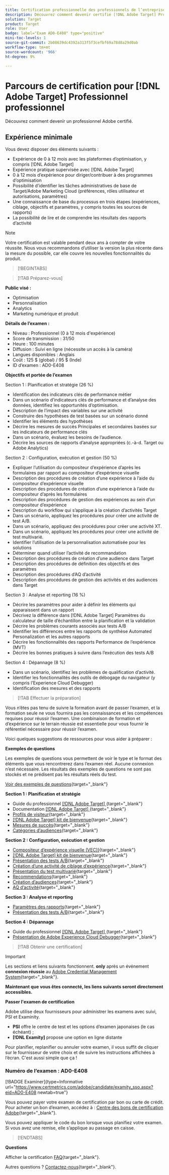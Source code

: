 ```yaml
---
title: Certification professionnelle des professionnels de l’entreprise
description: Découvrez comment devenir certifié [!DNL Adobe Target] Professionnel de l’entreprise.
solution: Target
product: Target
role: User
badge: label="Exam AD0-E408" type="positive"
mini-toc-levels: 1
source-git-commit: 2b08639dc4392a313f5f3cefbf69a78d8a29d0ab
workflow-type: tm+mt
source-wordcount: '966'
ht-degree: 9%

---
```


# Parcours de certification pour [!DNL Adobe Target] Professionnel professionnel

Découvrez comment devenir un professionnel Adobe certifié.

## Expérience minimale

Vous devez disposer des éléments suivants :

* Expérience de 0 à 12 mois avec les plateformes d’optimisation, y compris [!DNL Adobe Target]
* Expérience pratique supervisée avec [!DNL Adobe Target]
* 0 à 12 mois d’expérience pour diriger/contribuer à des programmes d’optimisation
* Possibilité d’identifier les tâches administratives de base de Target/Adobe Marketing Cloud (préférences, rôles utilisateur et autorisations, paramètres)
* Une connaissance de base du processus en trois étapes (expériences, ciblage, objectifs et paramètres, y compris toutes les sources de rapports)
* La possibilité de lire et de comprendre les résultats des rapports d’activité

>[!NOTE]
>
>Votre certification est valable pendant deux ans à compter de votre réussite. Nous vous recommandons d’utiliser la version la plus récente dans la mesure du possible, car elle couvre les nouvelles fonctionnalités du produit.

>[!BEGINTABS]

>[!TAB Préparez-vous]

**Public visé :**

* Optimisation
* Personnalisation
* Analytics
* Marketing numérique et produit

**Détails de l’examen :**

* Niveau : Professionnel (0 à 12 mois d&#39;expérience)
* Score de transmission : 31/50
* Heure : 100 minutes
* Diffusion : Suivi en ligne (nécessite un accès à la caméra)
* Langues disponibles : Anglais
* Coût : 125 $ (global) / 95 $ (Inde)
* ID d’examen : AD0-E408

**Objectifs et portée de l’examen**

Section 1 : Planification et stratégie (26 %)

* Identification des indicateurs clés de performance métier
* Dans un scénario d’indicateurs clés de performance et d’analyse des données, identifiez les opportunités d’optimisation.
* Description de l’impact des variables sur une activité
* Construire des hypothèses de test basées sur un scénario donné
* Identifier les éléments des hypothèses
* Décrire les mesures de succès Principales et secondaires basées sur les indicateurs de performance clés
* Dans un scénario, évaluez les besoins de l’audience.
* Décrire les sources de rapports d’analyse appropriées (c.-à-d. Target ou Adobe Analytics)

Section 2 : Configuration, exécution et gestion (50 %)

* Expliquer l’utilisation du compositeur d’expérience d’après les formulaires par rapport au compositeur d’expérience visuelle
* Description des procédures de création d’une expérience à l’aide du compositeur d’expérience visuelle
* Description des procédures de création d’une expérience à l’aide du compositeur d’après les formulaires
* Description des procédures de gestion des expériences au sein d’un compositeur d’expérience
* Description du workflow qui s’applique à la création d’activités Target
* Dans un scénario, appliquez les procédures pour créer une activité de test A/B.
* Dans un scénario, appliquez des procédures pour créer une activité XT.
* Dans un scénario, appliquez les procédures pour créer une activité de test multivarié.
* Identifier l’utilisation de la personnalisation automatisée pour les solutions
* Déterminer quand utiliser l’activité de recommandation
* Description des procédures de création d’une audience dans Target
* Description des procédures de définition des objectifs et des paramètres
* Description des procédures d’AQ d’activité
* Description des procédures de gestion des activités et des audiences dans Target

Section 3 : Analyse et reporting (16 %)

* Décrire les paramètres pour aider à définir les éléments qui apparaissent dans un rapport
* Décrivez la différence dans [!DNL Adobe Target] Paramètres du calculateur de taille d’échantillon entre la planification et la validation
* Décrire les problèmes courants associés aux tests A/B
* Identifier les différences entre les rapports de synthèse Automated Personalization et les autres rapports
* Décrire les fonctionnalités des rapports Performance de l’expérience (MVT)
* Décrire les bonnes pratiques à suivre dans l’exécution des tests A/B

Section 4 : Dépannage (8 %)

* Dans un scénario, identifiez les problèmes de qualification d’activité.
* Identifier les fonctionnalités des outils de débogage du navigateur (y compris l’Experience Cloud Debugger)
* Identification des mesures et des rapports

>[!TAB Effectuer la préparation]

Vous n’êtes pas tenu de suivre la formation avant de passer l’examen, et la formation seule ne vous fournira pas les connaissances et les compétences requises pour réussir l’examen. Une combinaison de formation et d’expérience sur le terrain réussie est essentielle pour vous fournir le référentiel nécessaire pour réussir l’examen.

Voici quelques suggestions de ressources pour vous aider à préparer :

**Exemples de questions**

Les exemples de questions vous permettent de voir le type et le format des éléments que vous rencontrerez dans l’examen réel. Aucune connexion n’est nécessaire. Les résultats des exemples de questions ne sont pas stockés et ne prédisent pas les résultats réels du test.

[Voir des exemples de questions](https://scorpion.caveon.com/launchpad/ad0-e408-adobe-target-business-practitioner-professional-copy-5axknr){target="_blank"}

**Section 1 : Planification et stratégie**

* Guide du professionnel [[!DNL Adobe Target] ](https://experienceleague.adobe.com/docs/target/using/target-home.html?lang=fr){target="_blank"}
* Documentation [[!DNL Adobe Target] ](https://experienceleague.adobe.com/docs/target.html?lang=en){target="_blank"}
* [Profils de visiteur](https://experienceleague.adobe.com/docs/target/using/audiences/visitor-profiles/visitor-profile.html?lang=fr){target="_blank"}
* [[!DNL Adobe Target] kit de bienvenue](https://experienceleague.adobe.com/docs/target/using/introduction/welcome/target-welcome-kit.html?lang=en){target="_blank"}
* [Mesures de succès](https://experienceleague.adobe.com/docs/target/using/activities/success-metrics/success-metrics.html?lang=en){target="_blank"}
* [Catégories d’audiences](https://experienceleague.adobe.com/docs/target/using/audiences/create-audiences/categories-audiences/target-rules.html?lang=en){target="_blank"}

**Section 2 : Configuration, exécution et gestion**

* [Compositeur d’expérience visuelle (VEC))](https://experienceleague.adobe.com/docs/target/using/experiences/vec/visual-experience-composer.html?lang=fr){target="_blank"}
* [[!DNL Adobe Target] kit de bienvenue](https://experienceleague.adobe.com/docs/target/using/introduction/welcome/target-welcome-kit.html?lang=en){target="_blank"}
* [Présentation des tests A/B](https://experienceleague.adobe.com/docs/target/using/activities/abtest/test-ab.html?lang=en){target="_blank"}
* [Création d’une activité de ciblage d’expérience](https://experienceleague.adobe.com/docs/target/using/activities/experience-targeting/create-targeting/xt-create.html?lang=en){target="_blank"}
* [Présentation du test multivarié](https://experienceleague.adobe.com/docs/target/using/activities/multivariate-test/multivariate-testing.html?lang=en){target="_blank"}
* [Recommendations](https://experienceleague.adobe.com/docs/target/using/recommendations/recommendations.html?lang=en){target="_blank"}
* [Création d’audiences](https://experienceleague.adobe.com/docs/target/using/audiences/create-audiences/audiences.html?lang=fr){target="_blank"}
* [AQ d’activité](https://experienceleague.adobe.com/docs/target/using/activities/activity-qa/activity-qa.html?lang=en){target="_blank"}

**Section 3 : Analyse et reporting**

* [Paramètres des rapports](https://experienceleague.adobe.com/docs/target/using/reports/settings/report-settings.html?lang=en){target="_blank"}
* [Présentation des tests A/B](https://experienceleague.adobe.com/docs/target/using/activities/abtest/test-ab.html?lang=en){target="_blank"}

**Section 4 : Dépannage**

* Guide du professionnel [[!DNL Adobe Target] ](https://experienceleague.adobe.com/docs/target/using/target-home.html?lang=fr){target="_blank"}
* [Présentation de Adobe Experience Cloud Debugger](https://experienceleague.adobe.com/docs/debugger/using/experience-cloud-debugger.html?lang=fr){target="_blank"}

>[!TAB Obtenir une certification]

>[!IMPORTANT]
>
>Les sections et liens suivants fonctionnent. **only**  après un événement **connexion réussie** au [Adobe Credential Management System](http://www.certmetrics.com/adobe){target="_blank"}.

**Maintenant que vous êtes connecté, les liens suivants seront directement accessibles.**

**Passer l&#39;examen de certification**

Adobe utilise deux fournisseurs pour administrer les examens avec suivi, PSI et Examinity.

* **PSI** offre le centre de test et les options d’examen japonaises (le cas échéant) ;
* **[!DNL Examity]** propose une option en ligne distante

Pour planifier, replanifier ou annuler votre examen, il vous suffit de cliquer sur le fournisseur de votre choix et de suivre les instructions affichées à l’écran. C&#39;est aussi simple que ça !

### Numéro de l’examen : AD0-E408

[!BADGE Examiner]{type=Informative url="https://www.certmetrics.com/adobe/candidate/examity_sso.aspx?eid=AD0-E408 newtab=true"}

Vous pouvez payer votre examen de certification par bon ou carte de crédit. Pour acheter un bon d’examen, accédez à : [Centre des bons de certification Adobe](https://market.xvoucher.com/adobe/global){target="_blank"}.

Vous pouvez appliquer le code du bon lorsque vous planifiez votre examen. Si vous avez une remise, elle s’applique au passage en caisse.

>[!ENDTABS]

**Questions**

Afficher la certification [FAQ](https://experienceleague.adobe.com/docs/certification/certification/faq.html?lang=en){target="_blank"}.

Autres questions ? [Contactez-nous](mailto:certif@adobe.com){target="_blank"}.
